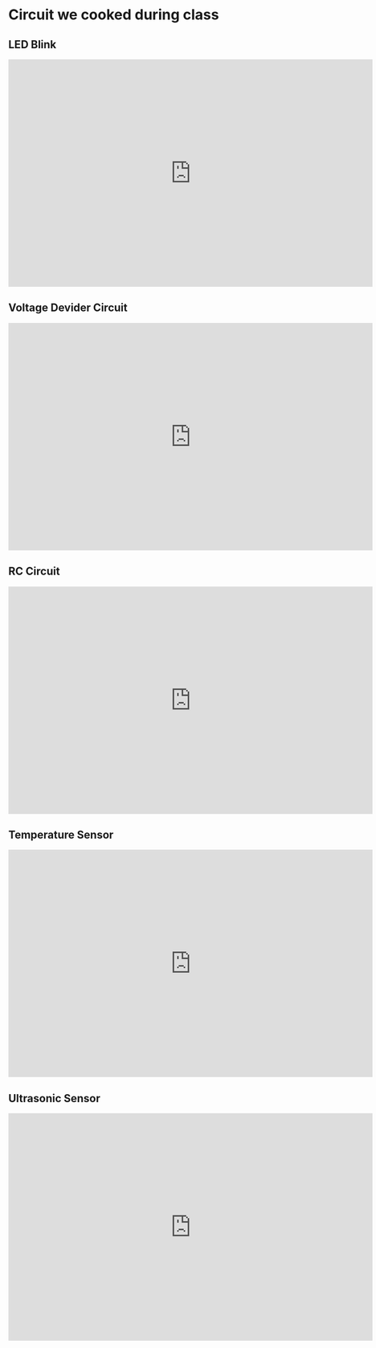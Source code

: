 # Circuit we cooked during class

## LED Blink

<iframe width="725" height="453" src="https://www.tinkercad.com/embed/cDLTO0174nv?editbtn=1" frameborder="0" marginwidth="0" marginheight="0" scrolling="no"></iframe>

## Voltage Devider Circuit

<iframe width="725" height="453" src="https://www.tinkercad.com/embed/e2JbTf2JGco?editbtn=1" frameborder="0" marginwidth="0" marginheight="0" scrolling="no"></iframe>

## RC Circuit

<iframe width="725" height="453" src="https://www.tinkercad.com/embed/a4TBV1Y4vwF?editbtn=1" frameborder="0" marginwidth="0" marginheight="0" scrolling="no"></iframe>

## Temperature Sensor

<iframe width="725" height="453" src="https://www.tinkercad.com/embed/1UltRG0n0QK?editbtn=1" frameborder="0" marginwidth="0" marginheight="0" scrolling="no"></iframe>

## Ultrasonic Sensor

<iframe width="725" height="453" src="https://www.tinkercad.com/embed/2wPLDMLsybP?editbtn=1" frameborder="0" marginwidth="0" marginheight="0" scrolling="no"></iframe>